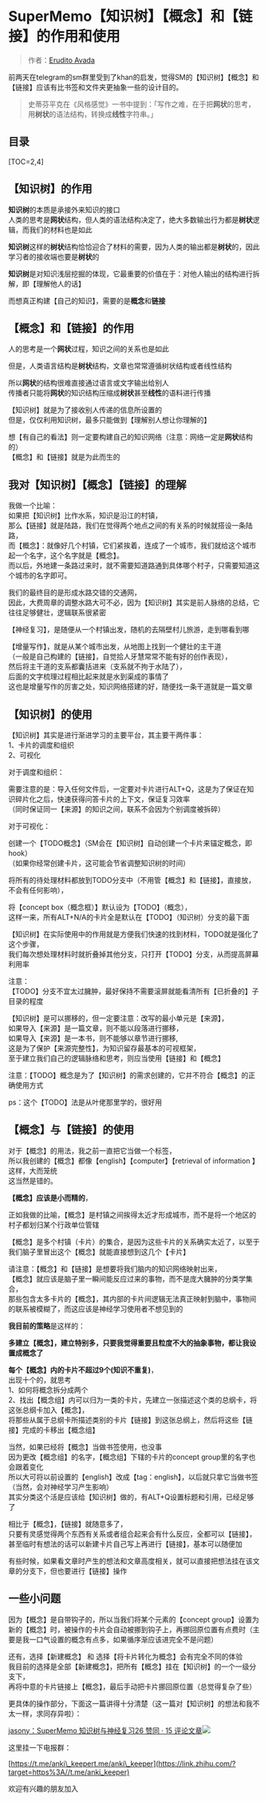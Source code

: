 # SuperMemo【知识树】【概念】和【链接】的作用和使用

> 作者：[Erudito Avada](https://www.zhihu.com/people/yang-zhi-bo-37)

前两天在telegram的sm群里受到了khan的启发，觉得SM的【知识树】【概念】和【链接】应该有比书签和文件夹更抽象一些的设计目的。

> 史蒂芬平克在《风格感觉》一书中提到：「写作之难，在于把**网状**的思考，用**树状**的语法结构，转换成**线性**字符串。」  

## 目录

[TOC=2,4]

## 【知识树】的作用
  
**知识树**的本质是承接外来知识的接口  
人类的思考是**网状**结构，但人类的语法结构决定了，绝大多数输出行为都是**树状**逻辑，而我们的材料也是如此  
  
**知识树**这样的**树状**结构恰恰迎合了材料的需要，因为人类的输出都是**树状**的，因此学习者的接收端也要是**树状**的  
  
**知识树**是对知识浅层挖掘的体现，它最重要的价值在于：对他人输出的结构进行拆解，即【理解他人的话】  
  
而想真正构建【自己的知识】，需要的是**概念**和**链接**  

## 【概念】和【链接】的作用

人的思考是一个**网状**过程，知识之间的关系也是如此  
  
但是，人类语言结构是**树状**结构，文章也常常遵循树状结构或者线性结构  
  
所以**网状**的结构很难直接通过语言或文字输出给别人  
传播者只能将**网状**的知识结构压缩成**树状**甚至**线性**的语料进行传播  
  
【知识树】就是为了接收别人传递的信息所设置的  
但是，仅仅利用知识树，最多只能做到【理解别人想让你理解的】  
  
想【有自己的看法】则一定要构建自己的知识网络（注意：网络一定是**网状**结构的）  
【概念】和【链接】就是为此而生的  
  

## 我对【知识树】【概念】【链接】的理解

我做一个比喻：  
如果把【知识树】比作水系，知识是沿江的村镇，  
那么【链接】就是陆路，我们在觉得两个地点之间的有关系的时候就搭设一条陆路，  
而【概念】：就像好几个村镇，它们紧挨着，连成了一个城市，我们就给这个城市起一个名字，这个名字就是【概念】。  
而以后，外地建一条路过来时，就不需要知道路通到具体哪个村子，只需要知道这个城市的名字即可。  
  
我们的最终目的是形成水路交错的交通网，  
因此，大费周章的调整水路大可不必，因为【知识树】其实是前人脉络的总结，它往往足够健壮，逻辑联系很紧密  
  
【神经复习】，是随便从一个村镇出发，随机的去隔壁村儿旅游，走到哪看到哪  
  
【增量写作】，就是从某个城市出发，从地图上找到一个健壮的主干道  
（一般是自己构建的【链接】，自觉拾人牙慧常常不能有好的创作表现），  
然后将主干道的支系都囊括进来（支系就不拘于水陆了），  
后面的文字梳理过程相比起来就是水到渠成的事情了  
这也是增量写作的厉害之处，知识网络搭建的好，随便找一条干道就是一篇文章

## 【知识树】的使用
  
【知识树】其实是进行渐进学习的主要平台，其主要干两件事：  
1、卡片的调度和组织  
2、可视化  
  
对于调度和组织：  
  
需要注意的是：导入任何文件后，一定要对卡片进行ALT+Q，这是为了保证在知识碎片化之后，快速获得问答卡片的上下文，保证复习效率  
（同时保证同一【来源】的知识之间，联系不会因为个别调度被拆碎）  
  
对于可视化：  
  
创建一个【TODO概念】（SM会在【知识树】自动创建一个卡片来锚定概念，即hook）  
（如果你经常创建卡片，这可能会节省调整知识树的时间）  
  
将所有的待处理材料都放到TODO分支中（不用管【概念】和【链接】，直接放，不会有任何影响），  
  
  
将【concept box（概念框）】默认设为【TODO】（概念），  
这样一来，所有ALT+N/A的卡片全是默认在【TODO】（知识树）分支的最下面  
  
【知识树】在实际使用中的作用就是方便我们快速的找到材料，TODO就是强化了这个步骤，  
我们每次想处理材料时就折叠掉其他分支，只打开【TODO】分支，从而提高屏幕利用率  
  
注意：  
【TODO】分支不宜太过臃肿，最好保持不需要滚屏就能看清所有【已折叠的】子目录的程度  
  
【知识树】是可以挪移的，但一定要注意：改写的最小单元是【来源】，  
如果导入【来源】是一篇文章，则不能以段落进行挪移，  
如果导入【来源】是一本书，则不能够以章节进行挪移,  
这是为了保护【来源完整性】，为知识留存最基本的可视框架，  
至于建立我们自己的逻辑脉络和思考，则应当使用【链接】和【概念】  
  
  
注意：【TODO】概念是为了【知识树】的需求创建的，它并不符合【概念】的正确使用方式  
  
ps：这个【TODO】法是从叶佬那里学的，很好用  
  

## 【概念】与【链接】的使用

  
对于【概念】的用法，我之前一直把它当做一个标签，  
所以我创建的【概念】都像【english】【computer】【retrieval of information 】这样，大而笼统  
这当然是错的。  
  
  
**【概念】应该是小而精的**，  
  
正如我做的比喻，【概念】是村镇之间挨得太近才形成城市，而不是将一个地区的村子都划归某个行政单位管辖  
  
【概念】是多个村镇（卡片）的集合，是因为这些卡片的关系确实太近了，以至于我们脑子里冒出这个【概念】就能直接想到这几个【卡片】

  

  
请注意：【概念】和【链接】是想要将我们脑内的知识网络映射出来，  
【概念】就应该是脑子里一瞬间能反应过来的事物，而不是庞大臃肿的分类学集合，  
那些包含太多卡片的【概念】，其内部的卡片间逻辑无法真正映射到脑中，事物间的联系被模糊了，而这应该是神经学习使用者不想见到的  
  
  
**我目前的策略**是这样的：  

**多建立【概念】，建立特别多，只要我觉得重要且粒度不大的抽象事物，都让我设置成概念了**  
  
**每个【概念】内的卡片不超过9个(知识不重复)**，  
出现十个的，就思考  
1、如何将概念拆分成两个  
2、找出【概念组】内可以归为一类的卡片，先建立一张描述这个类的总纲卡，将这张总纲卡加入【概念】，  
将那些从属于总纲卡所描述类别的卡片【链接】到这张总纲上，然后将这些【链接】完成的卡移出【概念组】  
  
当然，如果已经将【概念】当做书签使用，也没事  
因为更改【概念组】的名字，【概念组】下辖的卡片的concept group里的名字也会跟着变化  
所以大可将以前设置的【english】改成【tag：english】，以后就只拿它当做书签 （当然，会对神经学习产生影响）  
其实分类这个活是应该给【知识树】做的，有ALT+Q设置标题和引用，已经足够了  
  
  
  
  
  
  
相比于【概念】，【链接】就随意多了，  
只要有灵感觉得两个东西有关系或者组合起来会有什么反应，全都可以【链接】，  
甚至临时有想法的话可以新建卡片自己写上再进行【链接】，基本可以随便加  
  
有些时候，如果看文章时产生的想法和文章高度相关，就可以直接把想法挂在该文章的分支下，但也要进行【链接】操作  

## 一些小问题

因为【概念】是自带钩子的，所以当我们将某个元素的【concept group】设置为新的【概念】时，被操作的卡片会自动被挪到钩子上，再挪回原位置有点费时（主要是我一口气设置的概念有点多，如果循序渐应该进完全不是问题）  
  
还有，选择【新建概念】 和 选择【将卡片转化为概念】会有完全不同的体验  
我目前的选择是全部【新建概念】，把所有【概念】挂在【知识树】的一个一级分支下，  
再将中意的卡片链接上【概念】，最后手动把卡片挪回原位置（总觉得复杂了些）  
  
  
  
  
  
更具体的操作部分，下面这一篇讲得十分清楚（这一篇对【知识树】的想法和我不太一样，求同存异啦）：

[jasony：SuperMemo 知识树与神经复习26 赞同 · 15 评论文章![](https://pic3.zhimg.com/v2-ccee7bb83b488ca0c6f4767b322e0f6a_180x120.jpg)](https://zhuanlan.zhihu.com/p/364622932)

  
  
  
  
这里挂一下电报群：  

[https://t.me/anki\_keeper​t.me/anki\_keeper](https://link.zhihu.com/?target=https%3A//t.me/anki_keeper)

欢迎有兴趣的朋友加入